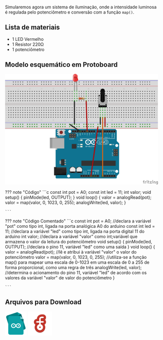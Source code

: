 Simularemos agora um sistema de iluminação, onde a intensidade luminosa é regulada pelo potenciômetro e conversão com a função `map()`.

## Lista de materiais

 - 1 LED Vermelho
 - 1 Resistor 220Ω
 - 1 potenciômetro

## Modelo esquemático em Protoboard

![Modelo esquemático](../arq/proj9.png)

??? note "Código"
    ```c
    const int pot = A0; 
    const int led = 11; 
    int valor; 
    void setup() {
      pinMode(led, OUTPUT);
    }
    void loop() {
      valor = analogRead(pot); 
      valor = map(valor, 0, 1023, 0, 255);
      analogWrite(led, valor); 
    }

    ```
    
??? note "Código Comentado"
    ```c
    const int pot = A0; //declara a variável "pot" como tipo int, ligada na porta analógica A0 do arduino
    const int led = 11; //declara a variável "led" como tipo int, ligada na porta digital 11 do arduino 
    int valor; //declara a variável "valor" como int;variável que armazena o valor da leitura do potenciômetro 
    void setup() {
      pinMode(led, OUTPUT); //declara o pino 11, variável "led" como uma saída 
    }
    void loop() {
      valor = analogRead(pot); //lê e atribui à variável "valor" o valor do potenciômetro 
      valor = map(valor, 0, 1023, 0, 255); //utiliza-se a função map() para mapear uma escala de 0-1023 em uma escala de 0 a 255 de forma proporcional, como uma regra de três 
      analogWrite(led, valor); //determina o acionamento do pino 11, variável "led" de acordo com os valores da variável "valor" de valor do potenciômetro 
    }

    ```

## Arquivos para Download

[![Arquivo ino](../arq/ino.png)](../arq/proj9.ino)          [![Arquivo fzz](../arq/fzz.png)](../arq/proj9.fzz)
